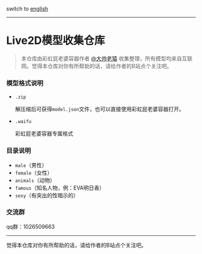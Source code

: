 switch to [english](README_en.md)

---

# Live2D模型收集仓库

> 本仓库由彩虹屁老婆容器作者 [@大帅老猿](https://space.bilibili.com/422646817) 收集整理，所有模型均来自互联网。觉得本仓库对你有所帮助的话，请给作者的B站点个关注吧。

### 模型格式说明

- `.zip`

  解压缩后可获得`model.json`文件，也可以直接使用彩虹屁老婆容器打开。

- `.waifu`

  彩虹屁老婆容器专属格式

### 目录说明

- `male`（男性）
- `female`（女性）
- `animals`（动物）
- `famous`（知名人物，例：EVA明日香）
- `sexy`（有突出的性暗示的）

### 交流群

qq群：1026509663

---

觉得本仓库对你有所帮助的话，请给作者的B站点个关注吧。
